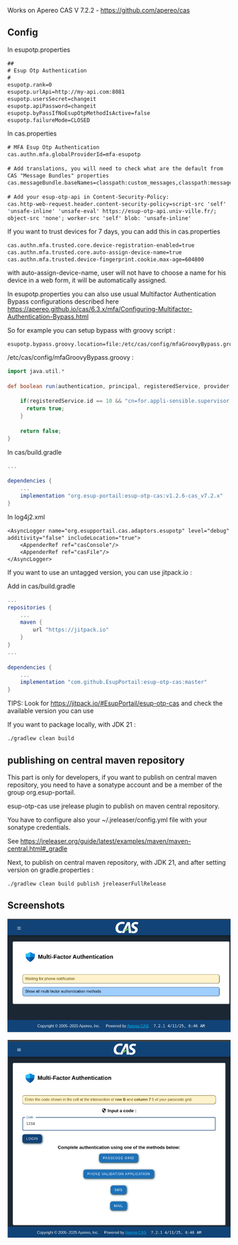 Works on Apereo CAS V 7.2.2 - https://github.com/apereo/cas

## Config

In esupotp.properties

```
##
# Esup Otp Authentication
#
esupotp.rank=0
esupotp.urlApi=http://my-api.com:8081
esupotp.usersSecret=changeit
esupotp.apiPassword=changeit
esupotp.byPassIfNoEsupOtpMethodIsActive=false
esupotp.failureMode=CLOSED
```

In cas.properties

```
# MFA Esup Otp Authentication
cas.authn.mfa.globalProviderId=mfa-esupotp

# Add translations, you will need to check what are the default from CAS "Message Bundles" properties
cas.messageBundle.baseNames=classpath:custom_messages,classpath:messages,classpath:esupotp_message

# Add your esup-otp-api in Content-Security-Policy:
cas.http-web-request.header.content-security-policy=script-src 'self' 'unsafe-inline' 'unsafe-eval' https://esup-otp-api.univ-ville.fr/; object-src 'none'; worker-src 'self' blob: 'unsafe-inline' 
```
If you want to trust devices for 7 days, you can add this in cas.properties
```
cas.authn.mfa.trusted.core.device-registration-enabled=true                                                                                                                                         
cas.authn.mfa.trusted.core.auto-assign-device-name=true
cas.authn.mfa.trusted.device-fingerprint.cookie.max-age=604800
```
with auto-assign-device-name, user will not have to choose a name for his device in a web form, it will be automatically assigned.  

In esupotp.properties you can also use usual Multifactor Authentication Bypass configurations described here https://apereo.github.io/cas/6.3.x/mfa/Configuring-Multifactor-Authentication-Bypass.html

So for example you can setup bypass with groovy script :
```
esupotp.bypass.groovy.location=file:/etc/cas/config/mfaGroovyBypass.groovy
```

/etc/cas/config/mfaGroovyBypass.groovy :
``` groovy
import java.util.*

def boolean run(authentication, principal, registeredService, provider, logger, httpRequest, ... other_args) {

    if(registeredService.id == 10 && "cn=for.appli-sensible.supervisor,ou=groups,dc=univ-ville,dc=fr" in principal.attributes.memberOf) {
      return true;
    }

    return false;
}
```

In cas/build.gradle

``` groovy
...

dependencies {
    ...
    implementation "org.esup-portail:esup-otp-cas:v1.2.6-cas_v7.2.x"
}
```

In log4j2.xml
```
<AsyncLogger name="org.esupportail.cas.adaptors.esupotp" level="debug" additivity="false" includeLocation="true">
    <AppenderRef ref="casConsole"/>
    <AppenderRef ref="casFile"/>
</AsyncLogger>
```

If you want to use an untagged version, you can use jitpack.io :

Add in cas/build.gradle
``` groovy
...
repositories {
    ...
    maven {
        url "https://jitpack.io"
    }
}
...

dependencies {
    ...
    implementation "com.github.EsupPortail:esup-otp-cas:master"
}
```

TIPS: Look for https://jitpack.io/#EsupPortail/esup-otp-cas and check the available version you can use


If you want to package locally, with JDK 21 :
```
./gradlew clean build
```

## publishing on central maven repository

This part is only for developers, if you want to publish on central maven repository, you need to have a sonatype account and be a member of the group org.esup-portail. 

esup-otp-cas use jrelease plugin to publish on maven central repository.

You have to configure also your ~/.jreleaser/config.yml file with your sonatype credentials.

See https://jreleaser.org/guide/latest/examples/maven/maven-central.html#_gradle

Next, to publish on central maven repository, with JDK 21, and after setting version on gradle.properties :
```
./gradlew clean build publish jreleaserFullRelease
```




## Screenshots

![ESUP-OTP-CAS - Phone Authentication](src/etc/esup-otp-cas-1.png)

![ESUP-OTP-CAS - Grid Authentication](src/etc/esup-otp-cas-2.png)

